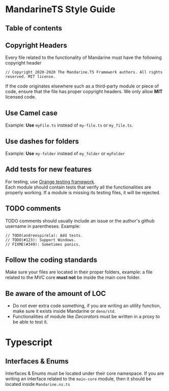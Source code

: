 # MandarineTS Style Guide
## Table of contents
## Copyright Headers
Every file related to the functionality of Mandarine must have the following copyright header
```
// Copyright 2020-2020 The Mandarine.TS Framework authors. All rights reserved. MIT license.
```
If the code originates elsewhere such as a third-party module or piece of code, ensure that the file has proper copyright headers. We only allow **MIT** licensed code.
## Use Camel case
Example: **Use** `myFile.ts` instead of `my-file.ts` or `my_file.ts`.
## Use dashes for folders
Example: **Use** `my-folder` instead of `my_folder` or `myFolder`
## Add tests for new features
For testing, use [Orange testing framework](https://github.com/mandarineorg/orange).  
Each module should contain tests that verify all the functionalities are properly working. If a module is missing its testing files, it will be rejected.
## TODO comments
TODO comments should usually include an issue or the author's github username in parentheses. Example:
```
// TODO(andreespirela): Add tests.
// TODO(#123): Support Windows.
// FIXME(#349): Sometimes panics.
```
## Follow the coding standards
Make sure your files are located in their proper folders, example: a file related to the MVC core **must not** be inside the main core folder.
## Be aware of the amount of LOC
- Do not ever extra code something, if you are writing an utility function, make sure it exists inside Mandarine or `deno/std`.
- Functionalities of module like _Decorators_ must be written in a proxy to be able to test it.
# Typescript
## Interfaces & Enums
Interfaces & Enums must be located under their core namespace. If you are writing an interface related to the `main-core` module, then it should be located inside `Mandarine.ns.ts`
